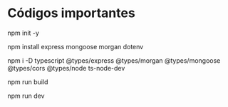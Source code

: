 # Códigos importantes

npm init -y

npm install express mongoose morgan dotenv

npm i -D typescript @types/express @types/morgan @types/mongoose @types/cors @types/node ts-node-dev

npm run build

npm run dev